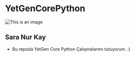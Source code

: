 # YetGenCorePython

![This is an image](https://yetkingencler.com/wp-content/uploads/2021/07/yetgen-beyaz-e1626884322969-200x74.png)

## Sara Nur Kay
- Bu repoda YetGen Core Python Çalışmalarımı tutuyorum. :)
